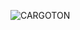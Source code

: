 ![CARGOTON](https://github.com/Kishalsj/Cargoton-Shipping-Web/assets/141005505/3bf347eb-cbc3-4721-a95f-0cdc2badbbe2)
